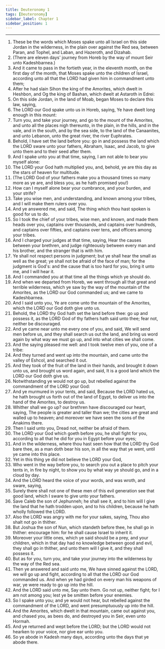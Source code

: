 ```yaml
---
title: Deuteronomy 1
tags: [Deuteronomy]
sidebar_label: Chapter 1
sidebar_position: 1
---
```


---
1. These be the words which Moses spake unto all Israel on this side Jordan in the wilderness, in the plain over against the Red sea, between Paran, and Tophel, and Laban, and Hazeroth, and Dizahab.
2. (There are eleven days' journey from Horeb by the way of mount Seir unto Kadeshbarnea.)
3. And it came to pass in the fortieth year, in the eleventh month, on the first day of the month, that Moses spake unto the children of Israel, according unto all that the LORD had given him in commandment unto them;
4. After he had slain Sihon the king of the Amorites, which dwelt in Heshbon, and Og the king of Bashan, which dwelt at Astaroth in Edrei:
5. On this side Jordan, in the land of Moab, began Moses to declare this law, saying,
6. The LORD our God spake unto us in Horeb, saying, Ye have dwelt long enough in this mount:
7. Turn you, and take your journey, and go to the mount of the Amorites, and unto all the places nigh thereunto, in the plain, in the hills, and in the vale, and in the south, and by the sea side, to the land of the Canaanites, and unto Lebanon, unto the great river, the river Euphrates.
8. Behold, I have set the land before you: go in and possess the land which the LORD sware unto your fathers, Abraham, Isaac, and Jacob, to give unto them and to their seed after them.
9. And I spake unto you at that time, saying, I am not able to bear you myself alone:
10. The LORD your God hath multiplied you, and, behold, ye are this day as the stars of heaven for multitude.
11. (The LORD God of your fathers make you a thousand times so many more as ye are, and bless you, as he hath promised you!)
12. How can I myself alone bear your cumbrance, and your burden, and your strife?
13. Take you wise men, and understanding, and known among your tribes, and I will make them rulers over you.
14. And ye answered me, and said, The thing which thou hast spoken is good for us to do.
15. So I took the chief of your tribes, wise men, and known, and made them heads over you, captains over thousands, and captains over hundreds, and captains over fifties, and captains over tens, and officers among your tribes.
16. And I charged your judges at that time, saying, Hear the causes between your brethren, and judge righteously between every man and his brother, and the stranger that is with him.
17. Ye shall not respect persons in judgment; but ye shall hear the small as well as the great; ye shall not be afraid of the face of man; for the judgment is God's: and the cause that is too hard for you, bring it unto me, and I will hear it.
18. And I commanded you at that time all the things which ye should do.
19. And when we departed from Horeb, we went through all that great and terrible wilderness, which ye saw by the way of the mountain of the Amorites, as the LORD our God commanded us; and we came to Kadeshbarnea.
20. And I said unto you, Ye are come unto the mountain of the Amorites, which the LORD our God doth give unto us.
21. Behold, the LORD thy God hath set the land before thee: go up and possess it, as the LORD God of thy fathers hath said unto thee; fear not, neither be discouraged.
22. And ye came near unto me every one of you, and said, We will send men before us, and they shall search us out the land, and bring us word again by what way we must go up, and into what cities we shall come.
23. And the saying pleased me well: and I took twelve men of you, one of a tribe:
24. And they turned and went up into the mountain, and came unto the valley of Eshcol, and searched it out.
25. And they took of the fruit of the land in their hands, and brought it down unto us, and brought us word again, and said, It is a good land which the LORD our God doth give us.
26. Notwithstanding ye would not go up, but rebelled against the commandment of the LORD your God:
27. And ye murmured in your tents, and said, Because the LORD hated us, he hath brought us forth out of the land of Egypt, to deliver us into the hand of the Amorites, to destroy us.
28. Whither shall we go up? our brethren have discouraged our heart, saying, The people is greater and taller than we; the cities are great and walled up to heaven; and moreover we have seen the sons of the Anakims there.
29. Then I said unto you, Dread not, neither be afraid of them.
30. The LORD your God which goeth before you, he shall fight for you, according to all that he did for you in Egypt before your eyes;
31. And in the wilderness, where thou hast seen how that the LORD thy God bare thee, as a man doth bear his son, in all the way that ye went, until ye came into this place.
32. Yet in this thing ye did not believe the LORD your God,
33. Who went in the way before you, to search you out a place to pitch your tents in, in fire by night, to show you by what way ye should go, and in a cloud by day.
34. And the LORD heard the voice of your words, and was wroth, and sware, saying,
35. Surely there shall not one of these men of this evil generation see that good land, which I sware to give unto your fathers.
36. Save Caleb the son of Jephunneh; he shall see it, and to him will I give the land that he hath trodden upon, and to his children, because he hath wholly followed the LORD.
37. Also the LORD was angry with me for your sakes, saying, Thou also shalt not go in thither.
38. But Joshua the son of Nun, which standeth before thee, he shall go in thither: encourage him: for he shall cause Israel to inherit it.
39. Moreover your little ones, which ye said should be a prey, and your children, which in that day had no knowledge between good and evil, they shall go in thither, and unto them will I give it, and they shall possess it.
40. But as for you, turn you, and take your journey into the wilderness by the way of the Red sea.
41. Then ye answered and said unto me, We have sinned against the LORD, we will go up and fight, according to all that the LORD our God commanded us. And when ye had girded on every man his weapons of war, ye were ready to go up into the hill.
42. And the LORD said unto me, Say unto them. Go not up, neither fight; for I am not among you; lest ye be smitten before your enemies.
43. So I spake unto you; and ye would not hear, but rebelled against the commandment of the LORD, and went presumptuously up into the hill.
44. And the Amorites, which dwelt in that mountain, came out against you, and chased you, as bees do, and destroyed you in Seir, even unto Hormah.
45. And ye returned and wept before the LORD; but the LORD would not hearken to your voice, nor give ear unto you.
46. So ye abode in Kadesh many days, according unto the days that ye abode there.